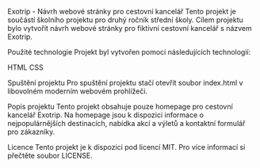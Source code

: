 Exotrip - Návrh webové stránky pro cestovní kancelář
Tento projekt je součástí školního projektu pro druhý ročník střední školy. Cílem projektu bylo vytvořit návrh webové stránky pro fiktivní cestovní kancelář s názvem Exotrip.

Použité technologie
Projekt byl vytvořen pomocí následujících technologií:

HTML
CSS

Spuštění projektu
Pro spuštění projektu stačí otevřít soubor index.html v libovolném moderním webovém prohlížeči.

Popis projektu
Tento projekt obsahuje pouze homepage pro cestovní kancelář Exotrip. Na homepage jsou k dispozici informace o nejpopulárnějších destinacích, nabídka akcí a výletů a kontaktní formulář pro zákazníky.

Licence
Tento projekt je k dispozici pod licencí MIT. Pro více informací si přečtěte soubor LICENSE.
